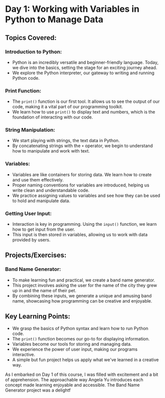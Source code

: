 # Day 1: Working with Variables in Python to Manage Data

## Topics Covered:

### Introduction to Python:
- Python is an incredibly versatile and beginner-friendly language. Today, we dive into the basics, setting the stage for an exciting journey ahead.
- We explore the Python interpreter, our gateway to writing and running Python code.

### Print Function:
- The `print()` function is our first tool. It allows us to see the output of our code, making it a vital part of our programming toolkit.
- We learn how to use `print()` to display text and numbers, which is the foundation of interacting with our code.

### String Manipulation:
- We start playing with strings, the text data in Python.
- By concatenating strings with the `+` operator, we begin to understand how to manipulate and work with text.

### Variables:
- Variables are like containers for storing data. We learn how to create and use them effectively.
- Proper naming conventions for variables are introduced, helping us write clean and understandable code.
- We practice assigning values to variables and see how they can be used to hold and manipulate data.

### Getting User Input:
- Interaction is key in programming. Using the `input()` function, we learn how to get input from the user.
- This input is then stored in variables, allowing us to work with data provided by users.

## Projects/Exercises:

### Band Name Generator:
- To make learning fun and practical, we create a band name generator.
- This project involves asking the user for the name of the city they grew up in and the name of their pet.
- By combining these inputs, we generate a unique and amusing band name, showcasing how programming can be creative and enjoyable.

## Key Learning Points:
- We grasp the basics of Python syntax and learn how to run Python code.
- The `print()` function becomes our go-to for displaying information.
- Variables become our tools for storing and managing data.
- We experience the power of user input, making our programs interactive.
- A simple but fun project helps us apply what we've learned in a creative way.

As I embarked on Day 1 of this course, I was filled with excitement and a bit of apprehension. The approachable way Angela Yu introduces each concept made learning enjoyable and accessible. The Band Name Generator project was a delightf
